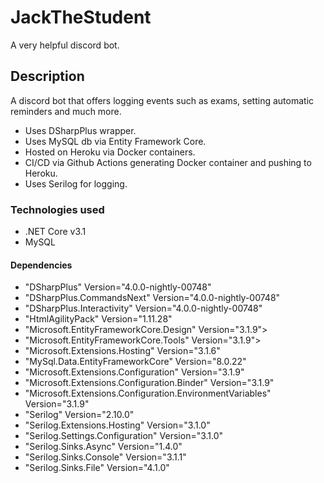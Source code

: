 # JackTheStudent

A very helpful discord bot.

## Description

A discord bot that offers logging events such as exams, setting automatic reminders and much more.
- Uses DSharpPlus wrapper.
- Uses MySQL db via Entity Framework Core.
- Hosted on Heroku via Docker containers.
- CI/CD via Github Actions generating Docker container and pushing to Heroku.
- Uses Serilog for logging.

### Technologies used

- .NET Core v3.1
- MySQL

#### Dependencies

- "DSharpPlus" Version="4.0.0-nightly-00748"
- "DSharpPlus.CommandsNext" Version="4.0.0-nightly-00748" 
- "DSharpPlus.Interactivity" Version="4.0.0-nightly-00748" 
- "HtmlAgilityPack" Version="1.11.28" 
- "Microsoft.EntityFrameworkCore.Design" Version="3.1.9">
- "Microsoft.EntityFrameworkCore.Tools" Version="3.1.9">
- "Microsoft.Extensions.Hosting" Version="3.1.6" 
- "MySql.Data.EntityFrameworkCore" Version="8.0.22" 
- "Microsoft.Extensions.Configuration" Version="3.1.9" 
- "Microsoft.Extensions.Configuration.Binder" Version="3.1.9" 
- "Microsoft.Extensions.Configuration.EnvironmentVariables" Version="3.1.9" 
- "Serilog" Version="2.10.0" 
- "Serilog.Extensions.Hosting" Version="3.1.0" 
- "Serilog.Settings.Configuration" Version="3.1.0" 
- "Serilog.Sinks.Async" Version="1.4.0" 
- "Serilog.Sinks.Console" Version="3.1.1" 
- "Serilog.Sinks.File" Version="4.1.0" 
